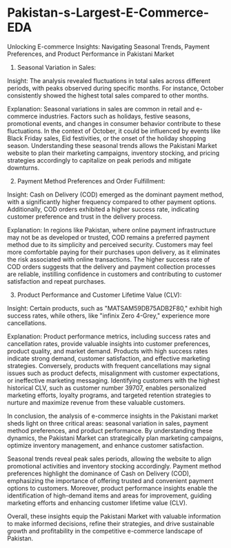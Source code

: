 # Pakistan-s-Largest-E-Commerce-EDA

Unlocking E-commerce Insights: Navigating Seasonal Trends, Payment Preferences, and Product Performance in Pakistani Market


1.	Seasonal Variation in Sales:

Insight: 
The analysis revealed fluctuations in total sales across different periods, with peaks observed during specific months. For instance, October consistently showed the highest total sales compared to other months.

Explanation: 
Seasonal variations in sales are common in retail and e-commerce industries. Factors such as holidays, festive seasons, promotional events, and changes in consumer behavior contribute to these fluctuations. In the context of October, it could be influenced by events like Black Friday sales, Eid festivities, or the onset of the holiday shopping season. Understanding these seasonal trends allows the Pakistani Market website to plan their marketing campaigns, inventory stocking, and pricing strategies accordingly to capitalize on peak periods and mitigate downturns.

2.	Payment Method Preferences and Order Fulfillment:

Insight: 
Cash on Delivery (COD) emerged as the dominant payment method, with a significantly higher frequency compared to other payment options. Additionally, COD orders exhibited a higher success rate, indicating customer preference and trust in the delivery process.

Explanation: 
In regions like Pakistan, where online payment infrastructure may not be as developed or trusted, COD remains a preferred payment method due to its simplicity and perceived security. Customers may feel more comfortable paying for their purchases upon delivery, as it eliminates the risk associated with online transactions. The higher success rate of COD orders suggests that the delivery and payment collection processes are reliable, instilling confidence in customers and contributing to customer satisfaction and repeat purchases.

3.	Product Performance and Customer Lifetime Value (CLV):

Insight: 
Certain products, such as "MATSAM59DB75ADB2F80," exhibit high success rates, while others, like "infinix Zero 4-Grey," experience more cancellations.


Explanation: 
Product performance metrics, including success rates and cancellation rates, provide valuable insights into customer preferences, product quality, and market demand. Products with high success rates indicate strong demand, customer satisfaction, and effective marketing strategies. Conversely, products with frequent cancellations may signal issues such as product defects, misalignment with customer expectations, or ineffective marketing messaging. Identifying customers with the highest historical CLV, such as customer number 39707, enables personalized marketing efforts, loyalty programs, and targeted retention strategies to nurture and maximize revenue from these valuable customers.


In conclusion, the analysis of e-commerce insights in the Pakistani market sheds light on three critical areas: seasonal variation in sales, payment method preferences, and product performance. By understanding these dynamics, the Pakistani Market can strategically plan marketing campaigns, optimize inventory management, and enhance customer satisfaction.

Seasonal trends reveal peak sales periods, allowing the website to align promotional activities and inventory stocking accordingly. Payment method preferences highlight the dominance of Cash on Delivery (COD), emphasizing the importance of offering trusted and convenient payment options to customers. Moreover, product performance insights enable the identification of high-demand items and areas for improvement, guiding marketing efforts and enhancing customer lifetime value (CLV).

Overall, these insights equip the Pakistani Market with valuable information to make informed decisions, refine their strategies, and drive sustainable growth and profitability in the competitive e-commerce landscape of Pakistan.
